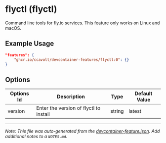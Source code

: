 
# flyctl (flyctl)

Command line tools for fly.io services. This feature only works on Linux and macOS.

## Example Usage

```json
"features": {
    "ghcr.io/ccavolt/devcontainer-features/flyctl:0": {}
}
```

## Options

| Options Id | Description | Type | Default Value |
|-----|-----|-----|-----|
| version | Enter the version of flyctl to install | string | latest |



---

_Note: This file was auto-generated from the [devcontainer-feature.json](https://github.com/ccavolt/devcontainer-features/blob/main/src/flyctl/devcontainer-feature.json).  Add additional notes to a `NOTES.md`._
